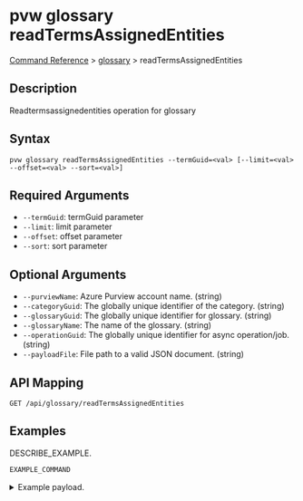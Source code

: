 # pvw glossary readTermsAssignedEntities
[Command Reference](../../../README.md#command-reference) > [glossary](./main.md) > readTermsAssignedEntities

## Description
Readtermsassignedentities operation for glossary

## Syntax
```
pvw glossary readTermsAssignedEntities --termGuid=<val> [--limit=<val> --offset=<val> --sort=<val>]
```

## Required Arguments
- `--termGuid`: termGuid parameter
- `--limit`: limit parameter
- `--offset`: offset parameter
- `--sort`: sort parameter

## Optional Arguments
- `--purviewName`: Azure Purview account name. (string)
- `--categoryGuid`: The globally unique identifier of the category. (string)
- `--glossaryGuid`: The globally unique identifier for glossary. (string)
- `--glossaryName`: The name of the glossary. (string)
- `--operationGuid`: The globally unique identifier for async operation/job. (string)
- `--payloadFile`: File path to a valid JSON document. (string)

## API Mapping
 >  > []()
```
GET /api/glossary/readTermsAssignedEntities
```

## Examples
DESCRIBE_EXAMPLE.
```powershell
EXAMPLE_COMMAND
```
<details><summary>Example payload.</summary>
<p>

```json
PASTE_JSON_HERE
```
</p>
</details>